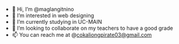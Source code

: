 - 👋 Hi, I’m @maglangitnino
- 👀 I’m interested in web designing
- 🌱 I’m currently studying in UC-MAIN 
- 💞️ I’m looking to collaborate on my teachers to have a good grade
- 📫 You can reach me at @cokaliongpirate03@gmail.com

<!---
maglangitnino/maglangitnino is a ✨ special ✨ repository because its `README.md` (this file) appears on your GitHub profile.
You can click the Preview link to take a look at your changes.
--->
